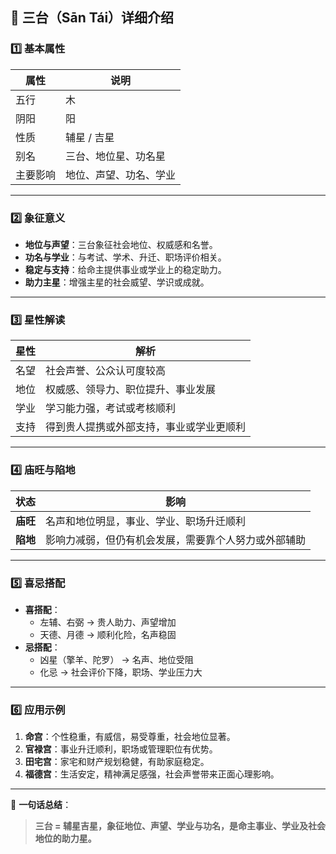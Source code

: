 ## 🌟 三台（Sān Tái）详细介绍

### 1️⃣ 基本属性

| 属性     | 说明                   |
| -------- | ---------------------- |
| 五行     | 木                     |
| 阴阳     | 阳                     |
| 性质     | 辅星 / 吉星            |
| 别名     | 三台、地位星、功名星   |
| 主要影响 | 地位、声望、功名、学业 |

------

### 2️⃣ 象征意义

- **地位与声望**：三台象征社会地位、权威感和名誉。
- **功名与学业**：与考试、学术、升迁、职场评价相关。
- **稳定与支持**：给命主提供事业或学业上的稳定助力。
- **助力主星**：增强主星的社会威望、学识或成就。

------

### 3️⃣ 星性解读

| 星性 | 解析                                     |
| ---- | ---------------------------------------- |
| 名望 | 社会声誉、公众认可度较高                 |
| 地位 | 权威感、领导力、职位提升、事业发展       |
| 学业 | 学习能力强，考试或考核顺利               |
| 支持 | 得到贵人提携或外部支持，事业或学业更顺利 |

------

### 4️⃣ 庙旺与陷地

| 状态     | 影响                                                 |
| -------- | ---------------------------------------------------- |
| **庙旺** | 名声和地位明显，事业、学业、职场升迁顺利             |
| **陷地** | 影响力减弱，但仍有机会发展，需要靠个人努力或外部辅助 |

------

### 5️⃣ 喜忌搭配

- **喜搭配**：
  - 左辅、右弼 → 贵人助力、声望增加
  - 天德、月德 → 顺利化险，名声稳固
- **忌搭配**：
  - 凶星（擎羊、陀罗） → 名声、地位受阻
  - 化忌 → 社会评价下降，职场、学业压力大

------

### 6️⃣ 应用示例

1. **命宫**：个性稳重，有威信，易受尊重，社会地位显著。
2. **官禄宫**：事业升迁顺利，职场或管理职位有优势。
3. **田宅宫**：家宅和财产规划稳健，有助家庭稳定。
4. **福德宫**：生活安定，精神满足感强，社会声誉带来正面心理影响。

------

📌 **一句话总结**：

> **三台 = 辅星吉星，象征地位、声望、学业与功名，是命主事业、学业及社会地位的助力星。**
